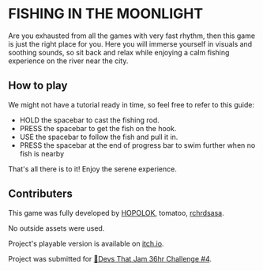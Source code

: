 # FISHING IN THE MOONLIGHT

Are you exhausted from all the games with very fast rhythm, then this game is just the right place for you. Here you will immerse yourself in visuals and soothing sounds, so sit back and relax while enjoying a calm fishing experience on the river near the city.

## How to play

We might not have a tutorial ready in time, so feel free to refer to this guide:

- HOLD the spacebar to cast the fishing rod.
- PRESS the spacebar to get the fish on the hook.
- USE the spacebar to follow the fish and pull it in.
- PRESS the spacebar at the end of progress bar to swim further when no fish is nearby

That's all there is to it! Enjoy the serene experience.

## Contributers

This game was fully developed by [HOPOLOK](https://github.com/TrueHopolok), tomatoo, [rchrdsasa](https://github.com/RichShasha).

No outside assets were used.

Project's playable version is available on [itch.io](https://rchrdsasa.itch.io/fishing-in-the-moonlight).

Project was submitted for [🍯Devs That Jam 36hr Challenge #4](https://itch.io/jam/devs-that-jam-36hr-challenge-jul24).
